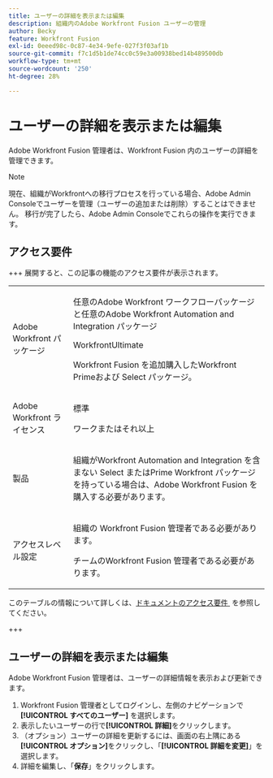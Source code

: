 ```yaml
---
title: ユーザーの詳細を表示または編集
description: 組織内のAdobe Workfront Fusion ユーザーの管理
author: Becky
feature: Workfront Fusion
exl-id: 0eeed98c-0c87-4e34-9efe-027f3f03af1b
source-git-commit: f7c1d5b1de74cc0c59e3a00938bed14b489500db
workflow-type: tm+mt
source-wordcount: '250'
ht-degree: 28%

---
```


# ユーザーの詳細を表示または編集

Adobe Workfront Fusion 管理者は、Workfront Fusion 内のユーザーの詳細を管理できます。

>[!NOTE]
>
>現在、組織がWorkfrontへの移行プロセスを行っている場合、Adobe Admin Consoleでユーザーを管理（ユーザーの追加または削除）することはできません。 移行が完了したら、Adobe Admin Consoleでこれらの操作を実行できます。

## アクセス要件

+++ 展開すると、この記事の機能のアクセス要件が表示されます。

<table style="table-layout:auto">
 <col> 
 <col> 
 <tbody> 
  <tr> 
   <td role="rowheader">Adobe Workfront パッケージ</td> 
   <td> <p>任意のAdobe Workfront ワークフローパッケージと任意のAdobe Workfront Automation and Integration パッケージ</p><p>WorkfrontUltimate</p><p>Workfront Fusion を追加購入したWorkfront Primeおよび Select パッケージ。</p> </td> 
  </tr> 
  <tr data-mc-conditions=""> 
   <td role="rowheader">Adobe Workfront ライセンス</td> 
   <td> <p>標準</p><p>ワークまたはそれ以上</p> </td> 
  </tr> 
  <tr> 
   <td role="rowheader">製品</td> 
   <td>
   <p>組織がWorkfront Automation and Integration を含まない Select またはPrime Workfront パッケージを持っている場合は、Adobe Workfront Fusion を購入する必要があります。</li></ul>
   </td> 
  </tr>
  <tr data-mc-conditions=""> 
   <td role="rowheader">アクセスレベル設定</td> 
   <td> 
     <p>組織の Workfront Fusion 管理者である必要があります。</p>
     <p>チームのWorkfront Fusion 管理者である必要があります。</p>
   </td> 
  </tr> 
 </tbody> 
</table>

このテーブルの情報について詳しくは、[&#x200B; ドキュメントのアクセス要件 &#x200B;](/help/workfront-fusion/references/licenses-and-roles/access-level-requirements-in-documentation.md) を参照してください。

+++

## ユーザーの詳細を表示または編集

Adobe Workfront Fusion 管理者は、ユーザーの詳細情報を表示および更新できます。

1. Workfront Fusion 管理者としてログインし、左側のナビゲーションで **[!UICONTROL すべてのユーザー]** を選択します。
1. 表示したいユーザーの行で&#x200B;**[!UICONTROL 詳細]**&#x200B;をクリックします。
1. （オプション）ユーザーの詳細を更新するには、画面の右上隅にある&#x200B;**[!UICONTROL オプション]**&#x200B;をクリックし、「**[!UICONTROL 詳細を変更]**」を選択します。
1. 詳細を編集し、「**保存**」をクリックします。
